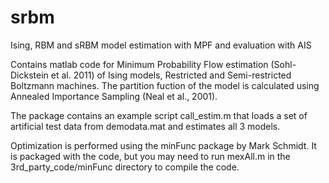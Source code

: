 srbm
====

Ising, RBM and sRBM model estimation with MPF and evaluation with AIS

Contains matlab code for Minimum Probability Flow estimation (Sohl-Dickstein et al. 2011) of Ising models, Restricted and Semi-restricted Boltzmann machines. The partition fuction of the model is calculated using Annealed Importance Sampling (Neal et al., 2001).

The package contains an example script call_estim.m that loads a set of artificial test data from demodata.mat and estimates all 3 models. 

Optimization is performed using the minFunc package by Mark Schmidt. It is packaged with the code, but you may need to run mexAll.m in the 3rd_party_code/minFunc directory to compile the code. 